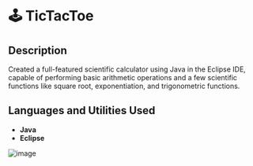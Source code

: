 <h1>🕹️ TicTacToe</h1>

<h2>Description</h2>
Created a full-featured scientific calculator using Java in the Eclipse IDE, capable of performing basic arithmetic operations and a few scientific functions like square root, exponentiation, and trigonometric functions.
<br />

<h2>Languages and Utilities Used</h2>

- <b>Java</b>
- <b>Eclipse</b>

![image](https://github.com/BrentonGibson/TicTacToe/assets/146798723/13d0acbe-a791-44a8-ba05-bcbe6ee44e4e)
